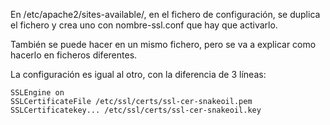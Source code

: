 En /etc/apache2/sites-available/, en el fichero de configuración, se duplica el fichero y crea uno con nombre-ssl.conf que hay que activarlo.

También se puede hacer en un mismo fichero, pero se va a explicar como hacerlo en ficheros diferentes. 

La configuración es igual al otro, con la diferencia de 3 líneas:
~~~
SSLEngine on
SSLCertificateFile /etc/ssl/certs/ssl-cer-snakeoil.pem
SSLCertificatekey... /etc/ssl/certs/ssl-cer-snakeoil.key
~~~


